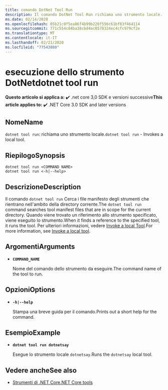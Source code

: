 ```yaml
---
title: comando DotNet Tool Run
description: Il comando DotNet Tool Run richiama uno strumento locale.
ms.date: 02/14/2020
ms.openlocfilehash: 05b21c0f5ea86f4b99b220f556c61bf83f464114
ms.sourcegitcommit: 771c554c84ba38cbd4ac0578324ec4cfc979cf2e
ms.translationtype: MT
ms.contentlocale: it-IT
ms.lasthandoff: 02/21/2020
ms.locfileid: "77543880"
---
```

# <a name="dotnet-tool-run"></a><span data-ttu-id="9641f-103">esecuzione dello strumento DotNet</span><span class="sxs-lookup"><span data-stu-id="9641f-103">dotnet tool run</span></span>

<span data-ttu-id="9641f-104">**Questo articolo si applica a:** ✔️ .net core 3,0 SDK e versioni successive</span><span class="sxs-lookup"><span data-stu-id="9641f-104">**This article applies to:** ✔️ .NET Core 3.0 SDK and later versions</span></span>

## <a name="name"></a><span data-ttu-id="9641f-105">Nome</span><span class="sxs-lookup"><span data-stu-id="9641f-105">Name</span></span>

<span data-ttu-id="9641f-106">`dotnet tool run`: richiama uno strumento locale.</span><span class="sxs-lookup"><span data-stu-id="9641f-106">`dotnet tool run` - Invokes a local tool.</span></span>

## <a name="synopsis"></a><span data-ttu-id="9641f-107">Riepilogo</span><span class="sxs-lookup"><span data-stu-id="9641f-107">Synopsis</span></span>

```dotnetcli
dotnet tool run <COMMAND NAME> 
dotnet tool run <-h|--help>
```

## <a name="description"></a><span data-ttu-id="9641f-108">Descrizione</span><span class="sxs-lookup"><span data-stu-id="9641f-108">Description</span></span>

<span data-ttu-id="9641f-109">Il comando `dotnet tool run` Cerca i file manifesto degli strumenti che rientrano nell'ambito della directory corrente.</span><span class="sxs-lookup"><span data-stu-id="9641f-109">The `dotnet tool run` command searches tool manifest files that are in scope for the current directory.</span></span> <span data-ttu-id="9641f-110">Quando viene trovato un riferimento allo strumento specificato, viene eseguito lo strumento.</span><span class="sxs-lookup"><span data-stu-id="9641f-110">When it finds a reference to the specified tool, it runs the tool.</span></span> <span data-ttu-id="9641f-111">Per ulteriori informazioni, vedere [Invoke a local Tool](global-tools.md#invoke-a-local-tool).</span><span class="sxs-lookup"><span data-stu-id="9641f-111">For more information, see [Invoke a local tool](global-tools.md#invoke-a-local-tool).</span></span>

## <a name="arguments"></a><span data-ttu-id="9641f-112">Argomenti</span><span class="sxs-lookup"><span data-stu-id="9641f-112">Arguments</span></span>

- **`COMMAND_NAME`**

  <span data-ttu-id="9641f-113">Nome del comando dello strumento da eseguire.</span><span class="sxs-lookup"><span data-stu-id="9641f-113">The command name of the tool to run.</span></span>

## <a name="options"></a><span data-ttu-id="9641f-114">Opzioni</span><span class="sxs-lookup"><span data-stu-id="9641f-114">Options</span></span>

- **`-h|--help`**

  <span data-ttu-id="9641f-115">Stampa una breve guida per il comando.</span><span class="sxs-lookup"><span data-stu-id="9641f-115">Prints out a short help for the command.</span></span>

## <a name="example"></a><span data-ttu-id="9641f-116">Esempio</span><span class="sxs-lookup"><span data-stu-id="9641f-116">Example</span></span>

- **`dotnet tool run dotnetsay`**

  <span data-ttu-id="9641f-117">Esegue lo strumento locale `dotnetsay`.</span><span class="sxs-lookup"><span data-stu-id="9641f-117">Runs the `dotnetsay` local tool.</span></span>

## <a name="see-also"></a><span data-ttu-id="9641f-118">Vedere anche</span><span class="sxs-lookup"><span data-stu-id="9641f-118">See also</span></span>

- [<span data-ttu-id="9641f-119">Strumenti di .NET Core</span><span class="sxs-lookup"><span data-stu-id="9641f-119">.NET Core tools</span></span>](global-tools.md)
